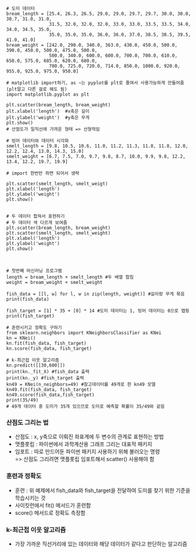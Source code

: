 
```
# 도미 데이터
bream_length = [25.4, 26.3, 26.5, 29.0, 29.0, 29.7, 29.7, 30.0, 30.0, 30.7, 31.0, 31.0,
                31.5, 32.0, 32.0, 32.0, 33.0, 33.0, 33.5, 33.5, 34.0, 34.0, 34.5, 35.0,
                35.0, 35.0, 35.0, 36.0, 36.0, 37.0, 38.5, 38.5, 39.5, 41.0, 41.0]
bream_weight = [242.0, 290.0, 340.0, 363.0, 430.0, 450.0, 500.0, 390.0, 450.0, 500.0, 475.0, 500.0,
                500.0, 340.0, 600.0, 600.0, 700.0, 700.0, 610.0, 650.0, 575.0, 685.0, 620.0, 680.0,
                700.0, 725.0, 720.0, 714.0, 850.0, 1000.0, 920.0, 955.0, 925.0, 975.0, 950.0]

# matplotlib import하기, as ~는 pyplot를 plt로 줄여서 사용가능하게 만들어줌(plt말고 다른 걸로 해도 됨)
import matplotlib.pyplot as plt  

plt.scatter(bream_length, bream_weight)
plt.xlabel('length')  #x축은 길이
plt.ylabel('weight')  #y축은 무게
plt.show()
# 산점도가 일직선에 가까운 형태 => 선형적임

# 빙어 데이터와 데이터 시각화
smelt_length = [9.8, 10.5, 10.6, 11.0, 11.2, 11.3, 11.8, 11.8, 12.0, 12.2, 12.4, 13.0, 14.3, 15.0]
smelt_weight = [6.7, 7.5, 7.0, 9.7, 9.8, 8.7, 10.0, 9.9, 9.8, 12.2, 13.4, 12.2, 19.7, 19.9]

# import 한번만 하면 되어서 생략

plt.scatter(smelt_length, smelt_weigt)
plt.xlabel('length')
plt.ylabel('weight')
plt.show()


# 두 데이터 합쳐서 표현하기
# 두 데이터 색 다르게 보여줌
plt.scatter(bream_length, bream_weight)
plt.scatter(smelt_length, smelt_weight)
plt.xlabel('length')
plt.ylabel('weight')
plt.show()



# 첫번째 머신러닝 프로그램
length = bream_length + smelt_length #두 배열 합침
weight = bream_weight + smelt_weight

fish_data = [[l, w] for l, w in zip(length, weight)] #길이랑 무게 묶음
print(fish_data)

fish_target = [1] * 35 + [0] * 14 #도미 데이터는 1, 빙어 데이터는 0으로 맵핑
print(fish_target)

# 훈련시키고 정확도 구하기
from sklearn.neighbors import KNeighborsClassifier as KNei
kn = KNei()
kn.fit(fish_data, fish_target)
kn.score(fish_data, fish_target)

# k-최근접 이웃 알고리즘
kn.predict([[30,600]])
print(kn._fit_X) #fish_data 출력
print(kn._y) #fish_target 출력
kn49 = KNei(n_neighbors=49) #참고데이터를 49개로 한 kn49 모델
kn49.fit(fish_data, fish_target)
kn49.score(fish_data,fish_target)
print(35/49)
# 49개 데이터 중 도미가 35개 있으므로 도미로 예측할 확률이 35/49와 같음

```
### 산점도 그리는 법
- 산점도 : x, y축으로 이뤄진 좌표계에 두 변수의 관계로 표현하는 방법  
- 맷플롯립 : 파이썬에서 과학계산용 그래프 그리는 대표적 패키지  
- 임포트 : 따로 만드어둔 파이썬 패키지 사용하기 위해 불러오는 명령  
=> 산점도 그리려면 맷플롯립 임포트해서 scatter() 사용해야 함 

### 훈련과 정확도
- 훈련 : 위 예제에서 fish_data와 fish_target을 전달하여 도미를 찾기 위한 기준을 학습시키는 것  
- 사이킷런에서 fit() 메서드가 훈련함
- score() 메서드로 정확도 측정함

### k-최근접 이웃 알고리즘
- 가장 가까운 직선거리에 있는 데이터와 해당 데이터가 같다고 판단하는 알고리즘

